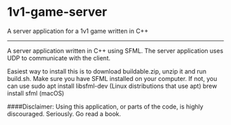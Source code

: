 # 1v1-game-server

A server application for a 1v1 game written in C++

---

A server application written in C++ using SFML. The server application uses UDP to communicate with the client. 

Easiest way to install this is to download buildable.zip, unzip it and run build.sh.
Make sure you have SFML installed on your computer.
If not, you can use 
  sudo apt install libsfml-dev (Linux distributions that use apt)
  brew install sfml (macOS)

####Disclaimer:
Using this application, or parts of the code, is highly discouraged. Seriously. Go read a book.
